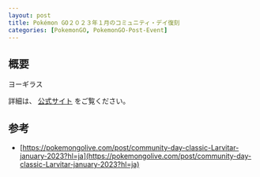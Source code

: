```yaml
---
layout: post
title: Pokémon GO２０２３年１月のコミュニティ・デイ復刻
categories: [PokemonGO, PokemonGO-Post-Event]
---
```


## 概要

ヨーギラス

詳細は、
[公式サイト](https://pokemongolive.com/post/community-day-classic-Larvitar-january-2023?hl=ja)
をご覧ください。

## 参考

- [https://pokemongolive.com/post/community-day-classic-Larvitar-january-2023?hl=ja](https://pokemongolive.com/post/community-day-classic-Larvitar-january-2023?hl=ja)